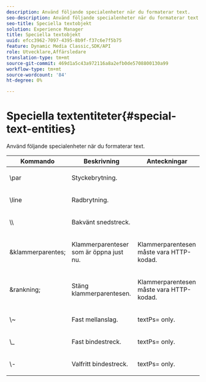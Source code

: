 ```yaml
---
description: Använd följande specialenheter när du formaterar text.
seo-description: Använd följande specialenheter när du formaterar text.
seo-title: Speciella textobjekt
solution: Experience Manager
title: Speciella textobjekt
uuid: efcc3962-7097-4395-8b9f-f37c6e7f5b75
feature: Dynamic Media Classic,SDK/API
role: Utvecklare,Affärsledare
translation-type: tm+mt
source-git-commit: 469d1a5c43a972116a8a2efb0de5708800130a99
workflow-type: tm+mt
source-wordcount: '84'
ht-degree: 0%

---
```



# Speciella textentiteter{#special-text-entities}

Använd följande specialenheter när du formaterar text.

<table id="table_CFEB845C1B9A475CA52ECDFA9BB59A9D"> 
 <thead> 
  <tr> 
   <th class="entry"> Kommando </th> 
   <th class="entry"> Beskrivning </th> 
   <th class="entry"> Anteckningar </th> 
  </tr> 
 </thead>
 <tbody> 
  <tr> 
   <td> <span class="codeph"> \par</span> </td> 
   <td> <p>Styckebrytning. </p> </td> 
   <td> <p> </p> </td> 
  </tr> 
  <tr> 
   <td> <span class="codeph"> \line  </span> </td> 
   <td> <p>Radbrytning. </p> </td> 
   <td> <p> </p> </td> 
  </tr> 
  <tr> 
   <td> <span class="codeph"> \\  </span> </td> 
   <td> <p>Bakvänt snedstreck. </p> </td> 
   <td> <p> </p> </td> 
  </tr> 
  <tr> 
   <td> <span class="codeph"> &amp;klammerparentes;  </span> </td> 
   <td> <p>Klammerparenteser som är öppna just nu. </p> </td> 
   <td> <p>Klammerparentesen måste vara HTTP-kodad. </p> </td> 
  </tr> 
  <tr> 
   <td> <span class="codeph"> &amp;rankning;  </span> </td> 
   <td> <p>Stäng klammerparentesen. </p> </td> 
   <td> <p>Klammerparentesen måste vara HTTP-kodad. </p> </td> 
  </tr> 
  <tr> 
   <td> <span class="codeph"> \~  </span> </td> 
   <td> <p>Fast mellanslag. </p> </td> 
   <td> <p><span class="codeph"> textPs=</span> only. </p> </td> 
  </tr> 
  <tr> 
   <td> <span class="codeph"> \_</span> </td> 
   <td> <p>Fast bindestreck. </p> </td> 
   <td> <p><span class="codeph"> textPs=</span> only. </p> </td> 
  </tr> 
  <tr> 
   <td> <span class="codeph"> \-  </span> </td> 
   <td> <p>Valfritt bindestreck. </p> </td> 
   <td> <p><span class="codeph"> textPs=</span> only. </p> </td> 
  </tr> 
 </tbody> 
</table>


